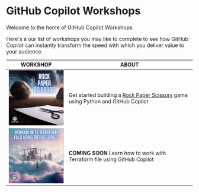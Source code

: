 # GitHub Copilot Workshops

Welcome to the home of GitHub Copilot Workshops.

Here's a our list of workshops you may like to complete to see how GitHub Copilot can instantly transform the speed with which you deliver value to your audience.

WORKSHOP | ABOUT
--- | ---
<img width='200' src="https://github.com/copilot-workshops/.github/raw/main/profile/thumbnails/Rock%20Paper%20Scissors%20thumbnail.png" /> | Get started building a [Rock Paper Scissors](https://github.com/copilot-workshops/copilot-rock-paper-scissors) game using Python and GitHub Copilot
<img width='200' src="https://github.com/copilot-workshops/.github/raw/main/profile/thumbnails/Terraform%20thumbnail.png" /> | **COMING SOON** Learn how to work with Terraform file using GitHub Copilot

